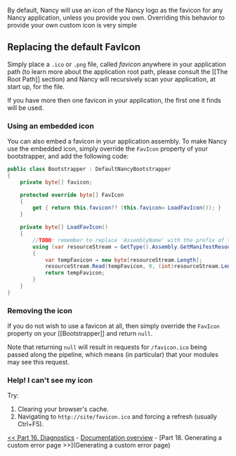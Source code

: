By default, Nancy will use an icon of the Nancy logo as the favicon for any Nancy application, unless you provide you own. Overriding this behavior to provide your own custom icon is very simple

## Replacing the default FavIcon
Simply place a `.ico` or `.png` file, called _favicon_ anywhere in your application path (to learn more about the application root path, please consult the [[The Root Path]] section) and Nancy will recursively scan your application, at start up, for the file.

If you have more then one favicon in your application, the first one it finds will be used.

### Using an embedded icon
You can also embed a favicon in your application assembly. To make Nancy use the embedded icon, simply override the `FavIcon` property of your bootstrapper, and add the following code:

```c#
public class Bootstrapper : DefaultNancyBootstrapper
{
    private byte[] favicon;

    protected override byte[] FavIcon
    {
        get { return this.favicon?? (this.favicon= LoadFavIcon()); }
    }

    private byte[] LoadFavIcon()
    {
        //TODO: remember to replace 'AssemblyName' with the prefix of the resource
        using (var resourceStream = GetType().Assembly.GetManifestResourceStream("AssemblyName.favicon.ico"))
        {
            var tempFavicon = new byte[resourceStream.Length];
            resourceStream.Read(tempFavicon, 0, (int)resourceStream.Length);
            return tempFavicon;
        }
    }
}
```

### Removing the icon

If you do not wish to use a favicon at all, then simply override the `FavIcon` property on your [[Bootstrapper]] and return `null`.

Note that returning `null` will result in requests for `/favicon.ico` being passed along the pipeline, which means (in particular) that your modules may see this request.

### Help! I can't see my icon

Try:

1. Clearing your browser's cache.
2. Navigating to `http://site/favicon.ico` and forcing a refresh (usually Ctrl+F5).

[<< Part 16. Diagnostics](Diagnostics) - [Documentation overview](Documentation) - [Part 18. Generating a custom error page >>](Generating a custom error page)